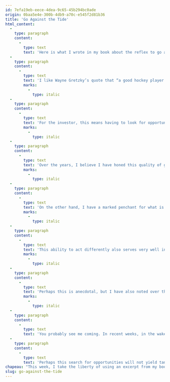 ```yaml
---
id: 7efa19eb-eece-4dea-9c65-45b294bc0ade
origin: 0baa5e4e-300b-4db9-a70c-e545f2d81b36
title: 'Go Against the Tide'
html_content:
  -
    type: paragraph
    content:
      -
        type: text
        text: 'Here is what I wrote in my book about the reflex to go against the tide.'
  -
    type: paragraph
    content:
      -
        type: text
        text: 'I like Wayne Gretzky’s quote that “a good hockey player positions himself based on where the puck is. An exceptional player positions himself where the puck will go.”'
        marks:
          -
            type: italic
  -
    type: paragraph
    content:
      -
        type: text
        text: 'For the investor, this means having to look for opportunities among disadvantaged sectors and securities, neglected by the majority of investors, knowing that one day or another favour will return.'
        marks:
          -
            type: italic
  -
    type: paragraph
    content:
      -
        type: text
        text: 'Over the years, I believe I have honed this quality of going against the grain (my spouse would tell you that it is rather a fault!). I have developed a real aversion to what seems too popular and fashionable to me.'
        marks:
          -
            type: italic
  -
    type: paragraph
    content:
      -
        type: text
        text: 'On the other hand, I have a marked penchant for what is unique and, sometimes, a little eccentric. It may not be a quality in everyday life, but it serves me very well in my work. In fact, I believe that it is one of the greatest qualities of a good investor and certainly an essential reflex to obtain returns that stand out from those of the market as a whole.'
        marks:
          -
            type: italic
  -
    type: paragraph
    content:
      -
        type: text
        text: 'This ability to act differently also serves very well in business and sports. An often very effective rule in business is to go against the tide, or at the very least differently from your competitors. All web platforms offer an array of information (weather, news, stock quotes, etc.). This may be the reason why Google chose to stand out by offering a totally uncluttered webpage. Ikea has distinguished itself by offering furniture at low prices that its customers must not only transport themselves, but also assemble.'
        marks:
          -
            type: italic
  -
    type: paragraph
    content:
      -
        type: text
        text: 'Perhaps this is anecdotal, but I have also noted over the years that many of the top investors favour individual sports such as tennis, running, swimming or golf. To my knowledge, few of them have played team sports such as hockey, soccer, or football. I don’t think it’s a coincidence because I consider that any long-term “value” investor regularly finds himself isolated from others. In investing, I regularly feel the same feeling as when I am alone on a tennis court facing an opponent, with no one to advise me.'
        marks:
          -
            type: italic
  -
    type: paragraph
    content:
      -
        type: text
        text: 'You probably see me coming. In recent weeks, in the wake of the bankruptcies of two American banks (Silicon Valley Bank and Signature Bank), the entire North American financial sector has experienced a sharp correction. Since its peak, reached on February 7, the SPDR fund of the American financial sector has lost nearly 20% of its value. Most stocks in the sector corrected sharply. I suspect that, as is often the case (in the face of uncertainty, many investors begin by selling then wondering), some quality stocks have been swept away by the general turmoil.'
  -
    type: paragraph
    content:
      -
        type: text
        text: 'Perhaps this search for opportunities will not yield tangible results this time, but the reflex to seek among disadvantaged sectors is generally profitable for the long-term investor.'
chapeau: "This week, I take the liberty of using an excerpt from my book,\_Avantage Bourse. It seems appropriate to me to describe a situation that has affected a specific sector of the market for a few weeks. Every investor must develop this reflex of examining a sector or an industry that is falling out of favour with investors – it is often among the rubble that we manage to find interesting opportunities!"
slug: go-against-the-tide
---
```

